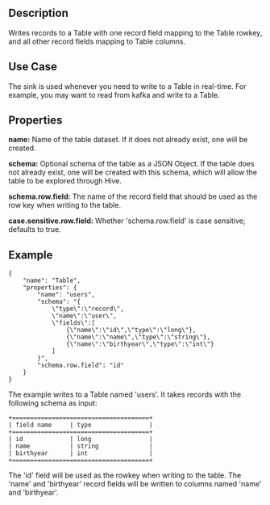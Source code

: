 Description
-----------

Writes records to a Table with one record field mapping
to the Table rowkey, and all other record fields mapping to Table columns.

Use Case
--------

The sink is used whenever you need to write to a Table in real-time. For example,
you may want to read from kafka and write to a Table.

Properties
----------

**name:** Name of the table dataset. If it does not already exist, one will be created.

**schema:** Optional schema of the table as a JSON Object. If the table does not
already exist, one will be created with this schema, which will allow the table to be
explored through Hive.

**schema.row.field:** The name of the record field that should be used as the row
key when writing to the table.

**case.sensitive.row.field:** Whether 'schema.row.field' is case sensitive; defaults to true.

Example
-------

    {
        "name": "Table",
        "properties": {
            "name": "users",
            "schema": "{
                \"type\":\"record\",
                \"name\":\"user\",
                \"fields\":[
                    {\"name\":\"id\",\"type\":\"long\"},
                    {\"name\":\"name\",\"type\":\"string\"},
                    {\"name\":\"birthyear\",\"type\":\"int\"}
                ]
            }",
            "schema.row.field": "id"
        }
    }

The example writes to a Table named 'users'. It takes records with the following schema as input:

    +======================================+
    | field name     | type                |
    +======================================+
    | id             | long                |
    | name           | string              |
    | birthyear      | int                 |
    +======================================+

The 'id' field will be used as the rowkey when writing to the table. The 'name' and 'birthyear' record
fields will be written to columns named 'name' and 'birthyear'.
